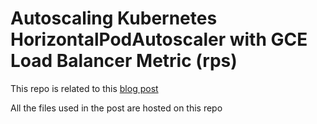 # Autoscaling Kubernetes HorizontalPodAutoscaler with GCE Load Balancer Metric (rps)

This repo is related to this [blog post](https://blog.doit-intl.com/autoscaling-kubernetes-horizontalpodautoscaler-with-gce-load-balancer-metric-rps-92db0a28e1ea)

All the files used in the post are hosted on this repo
